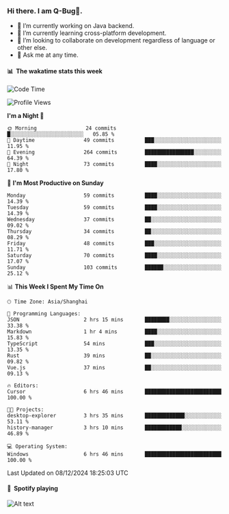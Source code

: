 ### Hi there. I am Q-Bug🐞.

- 🔭 I’m currently working on Java backend.
- 🌱 I’m currently learning cross-platform development.
- 👯 I’m looking to collaborate on development regardless of language or other else.
- 💬 Ask me at any time.

#### 📊 &nbsp;**The wakatime stats this week**  
<!--START_SECTION:waka-->
![Code Time](http://img.shields.io/badge/Code%20Time-189%20hrs%203%20mins-blue)

![Profile Views](http://img.shields.io/badge/Profile%20Views-0-blue)

**I'm a Night 🦉** 

```text
🌞 Morning                24 commits          █░░░░░░░░░░░░░░░░░░░░░░░░   05.85 % 
🌆 Daytime                49 commits          ███░░░░░░░░░░░░░░░░░░░░░░   11.95 % 
🌃 Evening                264 commits         ████████████████░░░░░░░░░   64.39 % 
🌙 Night                  73 commits          ████░░░░░░░░░░░░░░░░░░░░░   17.80 % 
```
📅 **I'm Most Productive on Sunday** 

```text
Monday                   59 commits          ████░░░░░░░░░░░░░░░░░░░░░   14.39 % 
Tuesday                  59 commits          ████░░░░░░░░░░░░░░░░░░░░░   14.39 % 
Wednesday                37 commits          ██░░░░░░░░░░░░░░░░░░░░░░░   09.02 % 
Thursday                 34 commits          ██░░░░░░░░░░░░░░░░░░░░░░░   08.29 % 
Friday                   48 commits          ███░░░░░░░░░░░░░░░░░░░░░░   11.71 % 
Saturday                 70 commits          ████░░░░░░░░░░░░░░░░░░░░░   17.07 % 
Sunday                   103 commits         ██████░░░░░░░░░░░░░░░░░░░   25.12 % 
```


📊 **This Week I Spent My Time On** 

```text
🕑︎ Time Zone: Asia/Shanghai

💬 Programming Languages: 
JSON                     2 hrs 15 mins       ████████░░░░░░░░░░░░░░░░░   33.38 % 
Markdown                 1 hr 4 mins         ████░░░░░░░░░░░░░░░░░░░░░   15.83 % 
TypeScript               54 mins             ███░░░░░░░░░░░░░░░░░░░░░░   13.35 % 
Rust                     39 mins             ██░░░░░░░░░░░░░░░░░░░░░░░   09.82 % 
Vue.js                   37 mins             ██░░░░░░░░░░░░░░░░░░░░░░░   09.13 % 

🔥 Editors: 
Cursor                   6 hrs 46 mins       █████████████████████████   100.00 % 

🐱‍💻 Projects: 
desktop-explorer         3 hrs 35 mins       █████████████░░░░░░░░░░░░   53.11 % 
history-manager          3 hrs 10 mins       ████████████░░░░░░░░░░░░░   46.89 % 

💻 Operating System: 
Windows                  6 hrs 46 mins       █████████████████████████   100.00 % 
```


 Last Updated on 08/12/2024 18:25:03 UTC
<!--END_SECTION:waka-->

#### 🎵 &nbsp;**Spotify playing**  
![Alt text](https://spotify-recently-played-readme.vercel.app/api?user=e5y1o4x7kdt9kf2blu4wvmb4s&unique={true|1|on|yes})

